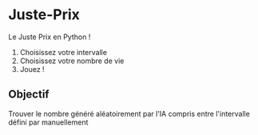 # Juste-Prix
Le Juste Prix en Python !
 1) Choisissez votre intervalle
 2) Choisissez votre nombre de vie
 3) Jouez !
 
 ## Objectif
 
 Trouver le nombre généré aléatoirement par l'IA compris entre l'intervalle défini par manuellement
